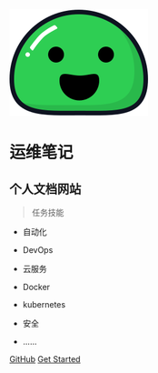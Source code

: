 ![logo](_media/icon.svg)

# 运维笔记

## 个人文档网站

> 任务技能

* 自动化

* DevOps

* 云服务

* Docker

* kubernetes

* 安全

* ......

  

[GitHub](https://github.com/shiwu/kubernetes.git)
[Get Started](README.md)